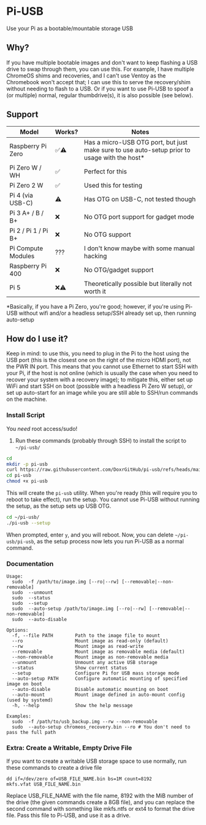 # Pi-USB

Use your Pi as a bootable/mountable storage USB

## Why?
If you have multiple bootable images and don't want to keep flashing a USB drive to swap through them, you can use this. For example, I have multiple ChromeOS shims and recoveries, and I can't use Ventoy as the Chromebook won't accept that; I can use this to serve the recovery/shim without needing to flash to a USB. Or if you want to use Pi-USB to spoof a (or multiple) normal, regular thumbdrive(s), it is also possible (see below). 

## Support

| Model                     | Works? | Notes                                                |
|---------------------------|--------|------------------------------------------------------|
| Raspberry Pi Zero          | ✅⚠️   | Has a micro-USB OTG port, but just make sure to use auto-setup prior to usage with the host* |
| Pi Zero W / WH             | ✅     | Perfect for this                                      |
| Pi Zero 2 W                | ✅     | Used this for testing                                |
| Pi 4 (via USB-C)           | ⚠️     | Has OTG on USB-C, not tested though                  |
| Pi 3 A+ / B / B+           | ❌     | No OTG port support for gadget mode                  |
| Pi 2 / Pi 1 / Pi B+        | ❌     | No OTG support                                       |
| Pi Compute Modules         | ???    | I don't know maybe with some manual hacking          |
| Raspberry Pi 400           | ❌     | No OTG/gadget support                                |
| Pi 5                       | ❌⚠️   | Theoretically possible but literally not worth it    |


*Basically, if you have a Pi Zero, you're good; however, if you're using Pi-USB without wifi and/or a headless setup/SSH already set up, then running auto-setup 

## How do I use it?

Keep in mind: to use this, you need to plug in the Pi to the host using the USB port (this is the closest one on the right of the micro HDMI port), not the PWR IN port. This means that you cannot use Ethernet to start SSH with your Pi, if the host is not online (which is usually the case when you need to recover your system with a recovery image); to mitigate this, either set up WiFi and start SSH on boot (possible with a headless Pi Zero W setup), or set up auto-start for an image while you are still able to SSH/run commands on the machine.

### Install Script

You *need* root access/sudo! 

1. Run these commands (probably through SSH) to install the script to `~/pi-usb/`

```sh
cd
mkdir -p pi-usb
curl https://raw.githubusercontent.com/DoxrGitHub/pi-usb/refs/heads/main/pi-usb -o pi-usb
cd pi-usb
chmod +x pi-usb
```

This will create the `pi-usb` utility. When you're ready (this will require you to reboot to take effect), run the setup. You cannot use Pi-USB without running the setup, as the setup sets up USB OTG.

```sh
cd ~/pi-usb/
./pi-usb --setup
```

When prompted, enter `y`, and you will reboot. Now, you can delete `~/pi-usb/pi-usb`, as the setup process now lets you run Pi-USB as a normal command.

### Documentation

```
Usage:
  sudo  -f /path/to/image.img [--ro|--rw] [--removable|--non-removable]
  sudo  --unmount
  sudo  --status
  sudo  --setup
  sudo  --auto-setup /path/to/image.img [--ro|--rw] [--removable|--non-removable]
  sudo  --auto-disable

Options:
  -f, --file PATH        Path to the image file to mount
  --ro                   Mount image as read-only (default)
  --rw                   Mount image as read-write
  --removable            Mount image as removable media (default)
  --non-removable        Mount image as non-removable media
  --unmount              Unmount any active USB storage
  --status               Show current status
  --setup                Configure Pi for USB mass storage mode
  --auto-setup PATH      Configure automatic mounting of specified image on boot
  --auto-disable         Disable automatic mounting on boot
  --auto-mount           Mount image defined in auto-mount config (used by systemd)
  -h, --help             Show the help message

Examples:
  sudo  -f /path/to/usb_backup.img --rw --non-removable
  sudo  --auto-setup chromeos_recovery.bin --ro # You don't need to pass the full path
```

### Extra: Create a Writable, Empty Drive File

If you want to create a writable USB storage space to use normally, run these commands to create a drive file

```
dd if=/dev/zero of=USB_FILE_NAME.bin bs=1M count=8192
mkfs.vfat USB_FILE_NAME.bin
```

Replace USB_FILE_NAME with the file name, 8192 with the MiB number of the drive (the given commands create a 8GB file), and you can replace the second command with something like mkfs.ntfs or ext4 to format the drive file. Pass this file to Pi-USB, and use it as a drive.
